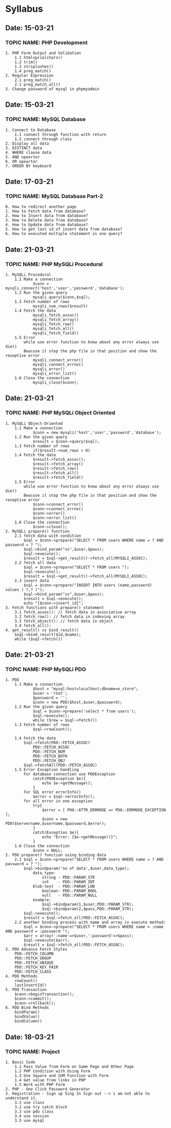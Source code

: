 # Syllabus

## Date: 15-03-21
### TOPIC NAME: PHP Development ###

	1. PHP Form Output and Validation                           
    	1.1 htmlspcialchars()
    	1.2 trim()
    	1.3 striplashes()
    	1.4 preg_match()
    2. Regular Expression							
    	2.1 preg_match()
    	2.1 preg_match_all()
	3. Change password of mysql in phpmyadmin

## Date: 15-03-21
### TOPIC NAME: MySQL Database ###

	1. Connect to Database
		1.1 connect through function with return
		1.2 connect through class
	2. Display all data
	3. DISTINCT data
	4. WHERE clause data
	5. AND opeartor
	6. OR opeartor
	7. ORDER BY keyboard

## Date: 17-03-21
### TOPIC NAME: MySQL Database Part-2 ###

	0. How to redirect another page
	1. How to Fetch data from database?
	2. How to Insert data from database?
	3. How to Delete data from database?
	4. How to Update data from database?
	5. How to get last id of insert data from database?
	6. How to executed multiple statement in one query?

## Date: 21-03-21
### TOPIC NAME: PHP MySQLi Procedural ###

	1. MySQLi Procedural
		1.1 Make a connection
				$conn = mysqli_connect('host','user','password','database');
		1.2 Run the given query
				mysqli_query($conn,$sql);
		1.3 Fetch number of rows
				mysqli_num_rows($result)
		1.4 Fetch the data
				mysqli_fetch_assoc()
				mysqli_fetch_array()
				mysqli_fetch_row()
				mysqli_fetch_all()
				mysqli_fetch_field()
		1.5 Error
			while use error function to know about any error always use die()
			Beacuse it stop the php file in that position and show the reseptive error
				mysqli_connect_error()
				mysqli_connect_errno()
				mysqli_error()
				mysqli_error_list()
		1.6 Close the connection
				mysqli_close($conn);

## Date: 21-03-21
### TOPIC NAME: PHP MySQLi Object Oriented ###

	1. MySQLi Object-Oriented
		1.1 Make a connection
				$conn = new mysqli('host','user','password','database');
		1.2 Run the given query
				$result = $conn->query($sql);
		1.3 Fetch number of rows
				if($result->num_rows > 0) 
		1.4 Fetch the data
				$result->fetch_assoc();
				$result->fetch_array()
				$result->fetch_row()
				$result->fetch_all()
				$result->fetch_field()
		1.5 Error
			while use error function to know about any error always use die()
			Beacuse it stop the php file in that position and show the reseptive error
				$conn->connect_error()
				$conn->connect_errno()
				$conn->error()
				$conn->error_list()
		1.6 Close the connection
				$conn->close();
	2. MySQLi prepare() function
		2.1 fetch data with condition
			$sql = $conn->prepare("SELECT * FROM users WHERE name = ? AND password = ? ");
			$sql->bind_param("ss",$user,$pass);
			$sql->execute();
			$result = $sql->get_result()->fetch_all(MYSQLI_ASSOC);
		2.2 fetch all data
			$sql = $conn->prepare("SELECT * FROM users ");
			$sql->execute();
			$result = $sql->get_result()->fetch_all(MYSQLI_ASSOC);
		2.3 insert data
			$sql = $conn->prepare("INSERT INTO users (name,password) values ( ?,? )");
			$sql->bind_param("ss",$user,$pass);
			$result = $sql->execute();
			echo "{$conn->insert_id}";
	3. Fetch functions with prepare() statement
		3.1 fetch_assoc(): // fetch data in associative array
		3.2 fetch_row(): // fetch data in indexing array
		3.3 fetch_object(): // fetch data in object
		3.4 fetch_all():
	4. get_result() vs bind_result()
		$sql->bind_result($id,$name);
		while ($sql->fetch())

## Date: 21-03-21
### TOPIC NAME: PHP MySQLi PDO ###

	1. PDO
		1.1 Make a connection
				$host = "mysql:host=localhost;dbname=e_store";
				$user = 'root';
				$password = '';
				$conn = new PDO($host,$user,$password);
		1.2 Run the given query
				$sql = $conn->prepare('select * from users');
				$sql->execute();
				while ($row = $sql->fetch())
		1.3 Fetch number of rows
				$sql->rowCount();
				
		1.4 Fetch the data
			$sql->fetch(PDO::FETCH_ASSOC)
				PDO::FETCH_ASSOC
				PDO::FETCH_NUM
				PDO::FETCH_BOTH
				PDO::FETCH_OBJ
			$sql->fetchAll(PDO::FETCH_ASSOC)
		1.5 Error Exception handling
			For database connection use PDOException
				catch(PDOException $e){
					echo $e->getMessage();
				}
			For SQL error errorInfo()
				$error = $sql->errorInfo();
			for all error in one exception
				try{
					$error = [ PDO::ATTR_ERRMODE => PDO::ERRMODE_EXCEPTION ];
					$conn = new PDO($servername,$username,$password,$error);
				}
				catch(Exception $e){
					echo "Error: {$e->getMessage()}";
				}
		1.6 Close the connection
				$conn = NULL;
	2. PDO prepare() function using binding data
		2.1 $sql = $conn->prepare("SELECT * FROM users WHERE name = ? AND password = ? ");
			$sql->bindparam('no of data',$user,data_type);
				data_type: 
					string - PDO::PARAM_STR
					int    - PDO::PARAM_INT
				blob-text  - PDO::PARAM_LOB
					boolean- PDO::PARAM_BOOL
					null   - PDO::PARAM_NULL
				example:
					$sql->bindparam(1,$user,PDO::PARAM_STR);
					$sql->bindparam(2,$pass,PDO::PARAM_STR);
			$sql->execute();
			$result = $sql->fetch_all(PDO::FETCH_ASSOC);
		2.2	another binding process with name and array in execute method:
			$sql = $conn->prepare("SELECT * FROM users WHERE name = :name AND password = :password ");
			$arr = array(':name'=>$user,':password'=>$pass);
			$sql->execute($arr);
			$result = $sql->fetch_all(PDO::FETCH_ASSOC);
	3. PDO Advance Fetch Styles
		PDO::FETCH_COLUMN
		PDO::FETCH_GROUP
		PDO::FETCH_UNIQUE
		PDO::FETCH_KEY_PAIR
		PDO::FETCH_CLASS
	4. PDO Methods
		rowCount()
		lastInsertId()
	5. PDO Transaction
		$conn->beginTransaction();
		$conn->commit();
		$conn->rollback();
	6. PDO Bind Methods
		bindParam()
		bindValue() 
		bindColumn()

## Date: 18-03-21	
### TOPIC NAME: Project ###

	1. Basic Code
		1.1 Pass Value from Form on Same Page and Other Page
		1.2 PHP Condition with Using Form
		1.3 Use Square and SUM Function with Form
		1.4 Get value from links in PHP
		1.5 Work with PHP Form
	2. PHP - One Click Password Generator 
	3. Registration - Sign up Sing In Sign out --> i am not able to understand it.
		3.1 use class
		3.2 use try catch block
		3.3 use pdo class
		3.4 use session
		3.5 use mysql